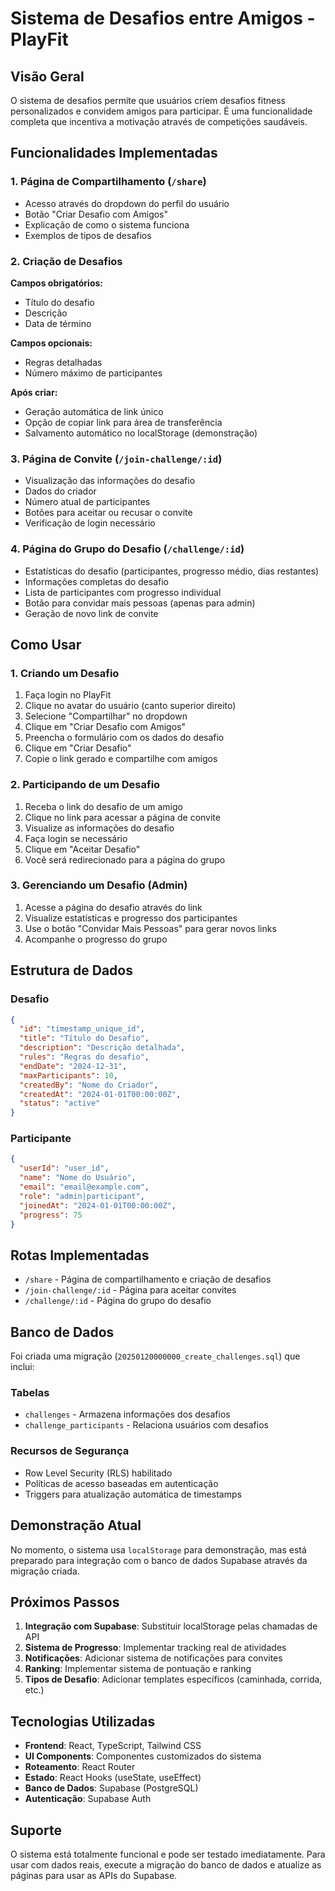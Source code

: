 # Sistema de Desafios entre Amigos - PlayFit

## Visão Geral

O sistema de desafios permite que usuários criem desafios fitness personalizados e convidem amigos para participar. É uma funcionalidade completa que incentiva a motivação através de competições saudáveis.

## Funcionalidades Implementadas

### 1. Página de Compartilhamento (`/share`)
- Acesso através do dropdown do perfil do usuário
- Botão "Criar Desafio com Amigos"
- Explicação de como o sistema funciona
- Exemplos de tipos de desafios

### 2. Criação de Desafios
**Campos obrigatórios:**
- Título do desafio
- Descrição
- Data de término

**Campos opcionais:**
- Regras detalhadas
- Número máximo de participantes

**Após criar:**
- Geração automática de link único
- Opção de copiar link para área de transferência
- Salvamento automático no localStorage (demonstração)

### 3. Página de Convite (`/join-challenge/:id`)
- Visualização das informações do desafio
- Dados do criador
- Número atual de participantes
- Botões para aceitar ou recusar o convite
- Verificação de login necessário

### 4. Página do Grupo do Desafio (`/challenge/:id`)
- Estatísticas do desafio (participantes, progresso médio, dias restantes)
- Informações completas do desafio
- Lista de participantes com progresso individual
- Botão para convidar mais pessoas (apenas para admin)
- Geração de novo link de convite

## Como Usar

### 1. Criando um Desafio
1. Faça login no PlayFit
2. Clique no avatar do usuário (canto superior direito)
3. Selecione "Compartilhar" no dropdown
4. Clique em "Criar Desafio com Amigos"
5. Preencha o formulário com os dados do desafio
6. Clique em "Criar Desafio"
7. Copie o link gerado e compartilhe com amigos

### 2. Participando de um Desafio
1. Receba o link do desafio de um amigo
2. Clique no link para acessar a página de convite
3. Visualize as informações do desafio
4. Faça login se necessário
5. Clique em "Aceitar Desafio"
6. Você será redirecionado para a página do grupo

### 3. Gerenciando um Desafio (Admin)
1. Acesse a página do desafio através do link
2. Visualize estatísticas e progresso dos participantes
3. Use o botão "Convidar Mais Pessoas" para gerar novos links
4. Acompanhe o progresso do grupo

## Estrutura de Dados

### Desafio
```json
{
  "id": "timestamp_unique_id",
  "title": "Título do Desafio",
  "description": "Descrição detalhada",
  "rules": "Regras do desafio",
  "endDate": "2024-12-31",
  "maxParticipants": 10,
  "createdBy": "Nome do Criador",
  "createdAt": "2024-01-01T00:00:00Z",
  "status": "active"
}
```

### Participante
```json
{
  "userId": "user_id",
  "name": "Nome do Usuário",
  "email": "email@example.com",
  "role": "admin|participant",
  "joinedAt": "2024-01-01T00:00:00Z",
  "progress": 75
}
```

## Rotas Implementadas

- `/share` - Página de compartilhamento e criação de desafios
- `/join-challenge/:id` - Página para aceitar convites
- `/challenge/:id` - Página do grupo do desafio

## Banco de Dados

Foi criada uma migração (`20250120000000_create_challenges.sql`) que inclui:

### Tabelas
- `challenges` - Armazena informações dos desafios
- `challenge_participants` - Relaciona usuários com desafios

### Recursos de Segurança
- Row Level Security (RLS) habilitado
- Políticas de acesso baseadas em autenticação
- Triggers para atualização automática de timestamps

## Demonstração Atual

No momento, o sistema usa `localStorage` para demonstração, mas está preparado para integração com o banco de dados Supabase através da migração criada.

## Próximos Passos

1. **Integração com Supabase**: Substituir localStorage pelas chamadas de API
2. **Sistema de Progresso**: Implementar tracking real de atividades
3. **Notificações**: Adicionar sistema de notificações para convites
4. **Ranking**: Implementar sistema de pontuação e ranking
5. **Tipos de Desafio**: Adicionar templates específicos (caminhada, corrida, etc.)

## Tecnologias Utilizadas

- **Frontend**: React, TypeScript, Tailwind CSS
- **UI Components**: Componentes customizados do sistema
- **Roteamento**: React Router
- **Estado**: React Hooks (useState, useEffect)
- **Banco de Dados**: Supabase (PostgreSQL)
- **Autenticação**: Supabase Auth

## Suporte

O sistema está totalmente funcional e pode ser testado imediatamente. Para usar com dados reais, execute a migração do banco de dados e atualize as páginas para usar as APIs do Supabase. 